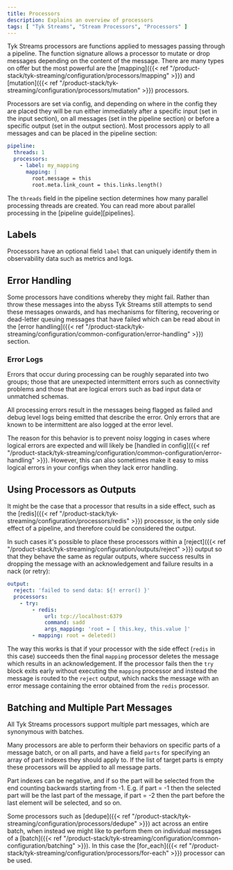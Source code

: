 ```yaml
---
title: Processors
description: Explains an overview of processors
tags: [ "Tyk Streams", "Stream Processors", "Processors" ]
---
```


Tyk Streams processors are functions applied to messages passing through a pipeline. The function signature allows a processor to mutate or drop messages depending on the content of the message. There are many types on offer but the most powerful are the [mapping]({{< ref "/product-stack/tyk-streaming/configuration/processors/mapping" >}}) and [mutation]({{< ref "/product-stack/tyk-streaming/configuration/processors/mutation" >}}) processors.

Processors are set via config, and depending on where in the config they are placed they will be run either immediately after a specific input (set in the input section), on all messages (set in the pipeline section) or before a specific output (set in the output section). Most processors apply to all messages and can be placed in the pipeline section:

```yaml
pipeline:
  threads: 1
  processors:
    - label: my_mapping
      mapping: |
        root.message = this
        root.meta.link_count = this.links.length()
```

The `threads` field in the pipeline section determines how many parallel processing threads are created. You can read more about parallel processing in the [pipeline guide][pipelines].

## Labels

<!-- 

TODO: Replace paragraph below in subsequent iteration when know if metrics supported from product

Processors have an optional field `label` that can uniquely identify them in observability data such as metrics and logs. This can be useful when running configs with multiple nested processors, otherwise their metrics labels will be generated based on their composition. For more information check out the [metrics documentation].

-->

Processors have an optional field `label` that can uniquely identify them in observability data such as metrics and logs.

## Error Handling

Some processors have conditions whereby they might fail. Rather than throw these messages into the abyss Tyk Streams still attempts to send these messages onwards, and has mechanisms for filtering, recovering or dead-letter queuing messages that have failed which can be read about in the [error handling]({{< ref "/product-stack/tyk-streaming/configuration/common-configuration/error-handling" >}}) section.

### Error Logs

Errors that occur during processing can be roughly separated into two groups; those that are unexpected intermittent errors such as connectivity problems and those that are logical errors such as bad input data or unmatched schemas.

All processing errors result in the messages being flagged as failed and debug level logs being emitted that describe the error. Only errors that are known to be intermittent are also logged at the error level.

<!-- 

TODO: Subsequent iteration when know if metrics supported from product

All processing errors result in the messages being flagged as failed, [error metrics][metrics.about] increasing for the given errored processor, and debug level logs being emitted that describe the error. Only errors that are known to be intermittent are also logged at the error level.

-->

The reason for this behavior is to prevent noisy logging in cases where logical errors are expected and will likely be [handled in config]({{< ref "/product-stack/tyk-streaming/configuration/common-configuration/error-handling" >}}). However, this can also sometimes make it easy to miss logical errors in your configs when they lack error handling. 

<!-- We cannot include this yet until CLI and config functionality is provided

If you suspect you are experiencing processing errors and do not wish to add error handling yet then a quick and easy way to expose those errors is to enable debug level logs with the cli flag `--log.level=debug` or by setting the level in config:

```yaml
logger:
  level: DEBUG
```
-->

## Using Processors as Outputs

It might be the case that a processor that results in a side effect, such as the [redis]({{< ref "/product-stack/tyk-streaming/configuration/processors/redis" >}}) processor, is the only side effect of a pipeline, and therefore could be considered the output.

In such cases it's possible to place these processors within a [reject]({{< ref "/product-stack/tyk-streaming/configuration/outputs/reject" >}}) output so that they behave the same as regular outputs, where success results in dropping the message with an acknowledgement and failure results in a nack (or retry):

```yaml
output:
  reject: 'failed to send data: ${! error() }'
  processors:
    - try:
        - redis:
            url: tcp://localhost:6379
            command: sadd
            args_mapping: 'root = [ this.key, this.value ]'
        - mapping: root = deleted()
```

The way this works is that if your processor with the side effect (`redis` in this case) succeeds then the final `mapping` processor deletes the message which results in an acknowledgement. If the processor fails then the `try` block exits early without executing the `mapping` processor and instead the message is routed to the `reject` output, which nacks the message with an error message containing the error obtained from the `redis` processor.

## Batching and Multiple Part Messages

All Tyk Streams processors support multiple part messages, which are synonymous with batches.

<!-- TODO: Add referring link to windowed_processing when determine from product if this feature is supported 

All Tyk Streams processors support multiple part messages, which are synonymous with batches. This enables some cool [windowed processing][windowed_processing] capabilities.

-->

Many processors are able to perform their behaviors on specific parts of a message batch, or on all parts, and have a field `parts` for specifying an array of part indexes they should apply to. If the list of target parts is empty these processors will be applied to all message parts.

Part indexes can be negative, and if so the part will be selected from the end counting backwards starting from -1. E.g. if part = -1 then the selected part will be the last part of the message, if part = -2 then the part before the last element will be selected, and so on.

Some processors such as [dedupe]({{< ref "/product-stack/tyk-streaming/configuration/processors/dedupe" >}}) act across an entire batch, when instead we might like to perform them on individual messages of a [batch]({{< ref "/product-stack/tyk-streaming/configuration/common-configuration/batching" >}}). In this case the [for_each]({{< ref "/product-stack/tyk-streaming/configuration/processors/for-each" >}}) processor can be used.
